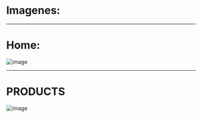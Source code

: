 # Imagenes: 
------------------
# Home:

![image](https://github.com/WilsonG08/TallerMergeConflicts/assets/117754219/3e9624ae-e44e-47e8-ada7-247e9b8339aa)

------------------

# PRODUCTS

![image](https://github.com/WilsonG08/TallerMergeConflicts/assets/117754219/8704b584-1341-424d-96c9-e5690092a822)


